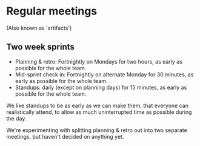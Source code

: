# Regular meetings

(Also known as 'artifacts')

## Two week sprints

 - Planning & retro: Fortnightly on Mondays for two hours, as early as possible
   for the whole team.
 - Mid-sprint check in: Fortnightly on alternate Monday for 30 minutes, as
   early as possible for the whole team.
 - Standups: daily (except on planning days) for 15 minutes, as early as
   possible for the whole team.

We like standups to be as early as we can make them, that everyone can 
realistically attend, to allow as much uninterrupted time as possible during
the day.

We're experimenting with splitting planning & retro out into two separate
meetings, but haven't decided on anything yet.
